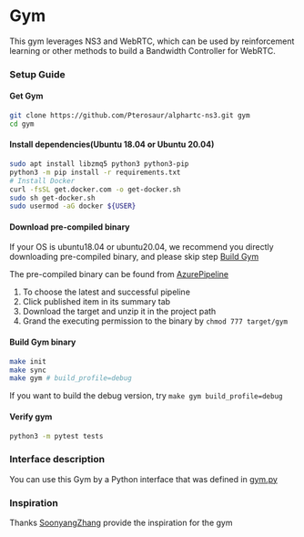 # Gym

This gym leverages NS3 and WebRTC, which can be used by reinforcement learning or other methods to build a Bandwidth Controller for WebRTC.

### Setup Guide

#### Get Gym

```sh
git clone https://github.com/Pterosaur/alphartc-ns3.git gym
cd gym
```

#### Install dependencies(Ubuntu 18.04 or Ubuntu 20.04)

```sh
sudo apt install libzmq5 python3 python3-pip
python3 -m pip install -r requirements.txt
# Install Docker
curl -fsSL get.docker.com -o get-docker.sh
sudo sh get-docker.sh
sudo usermod -aG docker ${USER}
```

#### Download pre-compiled binary

If your OS is ubuntu18.04 or ubuntu20.04, we recommend you directly downloading pre-compiled binary, and please skip step [Build Gym](#Build-Gym)

The pre-compiled binary can be found from [AzurePipeline](https://dev.azure.com/OpenNetLab/ONL-github/_build?definitionId=6&_a=summary&repositoryFilter=6&branchFilter=88)
1. To choose the latest and successful pipeline
2. Click published item in its summary tab
3. Download the target and unzip it in the project path
4. Grand the executing permission to the binary by `chmod 777 target/gym`

#### Build Gym binary

```sh
make init
make sync
make gym # build_profile=debug
```

If you want to build the debug version, try `make gym build_profile=debug`

#### Verify gym

```sh
python3 -m pytest tests
```

### Interface description

You can use this Gym by a Python interface that was defined in [gym.py](gym.py)
### Inspiration

Thanks [SoonyangZhang](https://github.com/SoonyangZhang) provide the inspiration for the gym